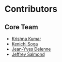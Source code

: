 # Contributors

## Core Team
* [Krishna Kumar](http://www-geo.eng.cam.ac.uk/directory/kks32@cam.ac.uk)
* [Kenichi Soga](http://www.ce.berkeley.edu/people/faculty/soga)
* [Jean-Yves Delenne](http://www.cgp-gateway.org/jyd/) 
* [Jeffrey Salmond](http://www.hpc.cam.ac.uk/)

